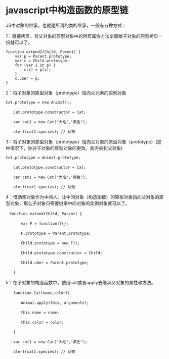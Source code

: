# javascript中构造函数的原型链
JS中对象的继承，也就是所谓的类的继承，一般有五种方式：

1：直接拷贝。将父对象的原型对象中的所有属性方法全部给子对象的原型拷贝一份就可以了。

```
function extend2(Child, Parent) {
    var p = Parent.prototype;
    var c = Child.prototype;
    for (var i in p) {
        c[i] = p[i];
    }
    c.uber = p;
}
```

2：将子对象的原型对象（prototype）指向父元素的实例对象

```
Cat.prototype = new Animal();

　　Cat.prototype.constructor = Cat;

　　var cat1 = new Cat("大毛","黄色");

　　alert(cat1.species); // 动物
```

3：将子对象的原型对象（prototype）指向父对象的原型对象（prototype）(这种情况下，你对子对象的原型对象的更改，会污染到父对象)

```
Cat.prototype = Animal.prototype;

　　Cat.prototype.constructor = Cat;

　　var cat1 = new Cat("大毛","黄色");

　　alert(cat1.species); // 动物
```

4：借助空对象作为中间人。让中间对象（构造函数）的原型对象指向父对象的原型对象，那么子对象只需要继承中间对象的实例对象就可以了。

```
　function extend(Child, Parent) {

　　　　var F = function(){};

　　　　F.prototype = Parent.prototype;

　　　　Child.prototype = new F();

　　　　Child.prototype.constructor = Child;

　　　　Child.uber = Parent.prototype;

　　}
```

5：在子对象的构造函数中，使用call或者apply去继承父对象的属性和方法。

```
　　function Cat(name,color){

　　　　Animal.apply(this, arguments);

　　　　this.name = name;

　　　　this.color = color;

　　}

　　var cat1 = new Cat("大毛","黄色");

　　alert(cat1.species); // 动物
```
